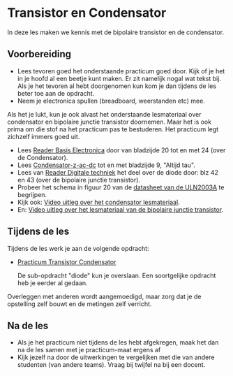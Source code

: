 # Transistor en Condensator

In deze les maken we kennis met de bipolaire transistor en de condensator.

## Voorbereiding
- Lees tevoren goed het onderstaande practicum goed door. Kijk of je het in je hoofd al een beetje kunt maken. Er zit namelijk nogal wat tekst bij. Als je het tevoren al hebt doorgenomen kun kom je dan tijdens de les beter toe aan de opdracht.
- Neem je electronica spullen (breadboard, weerstanden etc) mee.


Als het je lukt, kun je ook alvast het onderstaande lesmateriaal over condensator en bipolaire junctie transistor doornemen.
Maar het is ook prima om die stof na het practicum pas te bestuderen. Het practicum legt zichzelf immers goed uit.

- Lees [Reader Basis Electronica](https://github.com/HU-TI-DEV/TI-S2/blob/main/hardware-interfacing/pdfs/reader-basis-electronica.pdf) door van bladzijde 20 tot en met 24 (over de Condensator).
- Lees [Condensator-z-ac-dc](https://github.com/HU-TI-DEV/TI-S2/blob/main/hardware-interfacing/pdfs/condensator-z-ac-dc.pdf) tot en met bladzijde 9, "Altijd tau".
- Lees van [Reader Digitale techniek](https://github.com/HU-TI-DEV/TI-S2/blob/main/hardware-interfacing/pdfs/reader-dit.pdf) het deel over de diode door: blz 42 en 43 (over de bipolaire junctie transistor).
- Probeer het schema in figuur 20 van de [datasheet van de ULN2003A](https://github.com/HU-TI-DEV/TI-S2/blob/main/hardware-interfacing/pdfs/uln2003a.pdf) te begrijpen.
- Kijk ook: [Video uitleg over het condensator lesmateriaal](https://www.youtube.com/watch?v=jLrAaQNyF74).
- En: [Video uitleg over het lesmateriaal van de bipolaire junctie transistor](https://www.youtube.com/watch?v=7A1tQ3Ub7xU).

## Tijdens de les

Tijdens de les werk je aan de volgende opdracht:

- [Practicum Transistor Condensator](../hardware-interfacing/basis-elektronica/transistor-condensator/practicum-transistor-condensator.md) 
   
   De sub-opdracht "diode" kun je overslaan. Een soortgelijke opdracht heb je eerder al gedaan.

Overleggen met anderen wordt aangemoedigd, maar zorg dat je de opstelling zelf bouwt en de metingen zelf verricht.
  
## Na de les

- Als je het practicum niet tijdens de les hebt afgekregen, maak het dan na de les samen met je practicum-maat ergens af
- Kijk jezelf na door de uitwerkingen te vergelijken met die van andere studenten (van andere teams). Vraag bij twijfel na bij een docent.
